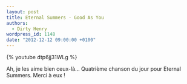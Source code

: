 ```yaml
---
layout: post
title: Eternal Summers - Good As You
authors:
  - Dirty Henry
wordpress_id: 1148
date: "2012-12-12 09:00:00 +0100"
---
```


{% youtube dtp6jj31WLg %}

Ah, je les aime bien ceux-là… Quatrième chanson du jour pour Eternal Summers.
Merci à eux !
